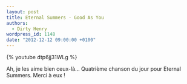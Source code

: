 ```yaml
---
layout: post
title: Eternal Summers - Good As You
authors:
  - Dirty Henry
wordpress_id: 1148
date: "2012-12-12 09:00:00 +0100"
---
```


{% youtube dtp6jj31WLg %}

Ah, je les aime bien ceux-là… Quatrième chanson du jour pour Eternal Summers.
Merci à eux !
